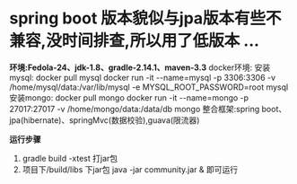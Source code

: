 # spring boot 版本貌似与jpa版本有些不兼容,没时间排查,所以用了低版本 ...

 **环境:Fedola-24、jdk-1.8、gradle-2.14.1、maven-3.3**
 docker环境:
    安装mysql:
    docker pull mysql
         docker run -it --name=mysql -p 3306:3306 -v /home/mysql/data:/var/lib/mysql -e MYSQL_ROOT_PASSWORD=root mysql
    安装mongo:
    docker pull mongo
         docker run -it --name=mongo -p 27017:27017 -v /home/mongo/data:/data/db mongo
 整合框架:spring boot、jpa(hibernate)、springMvc(数据校验),guava(限流器)
 
 **运行步骤**
 1. gradle build -xtest 打jar包
 2. 项目下/build/libs 下jar包 java -jar community.jar & 即可运行
